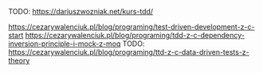 TODO: https://dariuszwozniak.net/kurs-tdd/

https://cezarywalenciuk.pl/blog/programing/test-driven-development-z-c-start
https://cezarywalenciuk.pl/blog/programing/tdd-z-c-dependency-inversion-principle-i-mock-z-moq
TODO: https://cezarywalenciuk.pl/blog/programing/ttd-z-c-data-driven-tests-z-theory